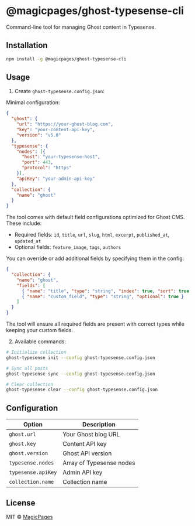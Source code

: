 # @magicpages/ghost-typesense-cli

Command-line tool for managing Ghost content in Typesense.

## Installation

```bash
npm install -g @magicpages/ghost-typesense-cli
```

## Usage

1. Create `ghost-typesense.config.json`:

Minimal configuration:
```json
{
  "ghost": {
    "url": "https://your-ghost-blog.com",
    "key": "your-content-api-key",
    "version": "v5.0"
  },
  "typesense": {
    "nodes": [{
      "host": "your-typesense-host",
      "port": 443,
      "protocol": "https"
    }],
    "apiKey": "your-admin-api-key"
  },
  "collection": {
    "name": "ghost"
  }
}
```

The tool comes with default field configurations optimized for Ghost CMS. These include:
- Required fields: `id`, `title`, `url`, `slug`, `html`, `excerpt`, `published_at`, `updated_at`
- Optional fields: `feature_image`, `tags`, `authors`

You can override or add additional fields by specifying them in the config:

```json
{
  "collection": {
    "name": "ghost",
    "fields": [
      { "name": "title", "type": "string", "index": true, "sort": true },
      { "name": "custom_field", "type": "string", "optional": true }
    ]
  }
}
```

The tool will ensure all required fields are present with correct types while keeping your custom fields.

2. Available commands:

```bash
# Initialize collection
ghost-typesense init --config ghost-typesense.config.json

# Sync all posts
ghost-typesense sync --config ghost-typesense.config.json

# Clear collection
ghost-typesense clear --config ghost-typesense.config.json
```

## Configuration

| Option | Description |
|--------|-------------|
| `ghost.url` | Your Ghost blog URL |
| `ghost.key` | Content API key |
| `ghost.version` | Ghost API version |
| `typesense.nodes` | Array of Typesense nodes |
| `typesense.apiKey` | Admin API key |
| `collection.name` | Collection name |

## License

MIT © [MagicPages](https://www.magicpages.co) 